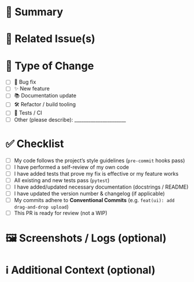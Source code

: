 <!--
Thank you for your contribution!
Please fill out this pull request template to help us review your changes.
-->

# 📝 Summary

<!-- A concise description of what this PR does. -->

# 🔗 Related Issue(s)

<!-- e.g. Fixes #123, Closes #456 -->

# 🚦 Type of Change

* [ ] 🐛 Bug fix
* [ ] ✨ New feature
* [ ] 📚 Documentation update
* [ ] 🛠️ Refactor / build tooling
* [ ] 🧪 Tests / CI
* [ ] Other (please describe): \_\_\_\_\_\_\_\_\_\_\_\_\_\_\_\_\_\_\_\_\_\_

# ✅ Checklist

* [ ] My code follows the project’s style guidelines (`pre-commit` hooks pass)
* [ ] I have performed a self-review of my own code
* [ ] I have added tests that prove my fix is effective or my feature works
* [ ] All existing and new tests pass (`pytest`)
* [ ] I have added/updated necessary documentation (docstrings / README)
* [ ] I have updated the version number & changelog (if applicable)
* [ ] My commits adhere to **Conventional Commits** (e.g. `feat(ui): add drag‑and‑drop upload`)
* [ ] This PR is ready for review (not a WIP)

# 🖼️ Screenshots / Logs (optional)

<!-- If UI change, include before/after screenshots. If backend, attach logs or benchmark results. -->

# ℹ️ Additional Context (optional)

<!-- Add any other context or info about the PR here. -->

